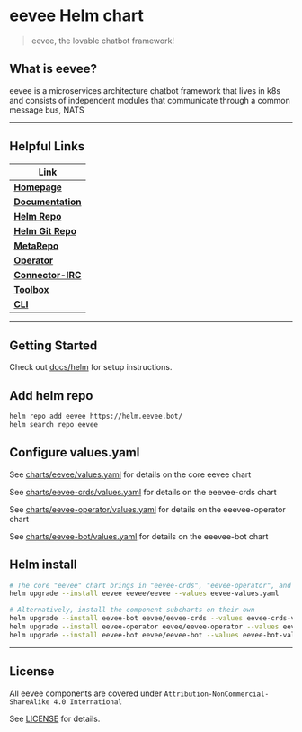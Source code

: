 # eevee Helm chart

> eevee, the lovable chatbot framework!

## What is eevee?

eevee is a microservices architecture chatbot framework that lives in k8s \
and consists of independent modules that communicate through a common message bus, NATS

---

## Helpful Links

| **Link**
| ---
| [**Homepage**](https://eevee.bot/)
| [**Documentation**](https://eevee.bot/docs)
| [**Helm Repo**](https://helm.eevee.bot)
| [**Helm Git Repo**](https://github.com/eeveebot/helm)
| [**MetaRepo**](https://github.com/eeveebot/eevee)
| [**Operator**](https://github.com/eeveebot/operator)
| [**Connector-IRC**](https://github.com/eeveebot/connector-irc)
| [**Toolbox**](https://github.com/eeveebot/toolbox)
| [**CLI**](https://github.com/eeveebot/cli)

---

## Getting Started

Check out [docs/helm](https://eevee.bot/docs/helm) for setup instructions.

## Add helm repo

```bash
helm repo add eevee https://helm.eevee.bot/
helm search repo eevee
```

## Configure values.yaml

See [charts/eevee/values.yaml](charts/eevee/values.yaml) for details on the core eevee chart

See [charts/eevee-crds/values.yaml](charts/eevee-crds/values.yaml) for details on the eeevee-crds chart

See [charts/eevee-operator/values.yaml](charts/eevee-operator/values.yaml) for details on the eeevee-operator chart

See [charts/eevee-bot/values.yaml](charts/eevee-bot/values.yaml) for details on the eeevee-bot chart

## Helm install

```bash
# The core "eevee" chart brings in "eevee-crds", "eevee-operator", and "eevee-bot" as dependencies
helm upgrade --install eevee eevee/eevee --values eevee-values.yaml

# Alternatively, install the component subcharts on their own
helm upgrade --install eevee-bot eevee/eevee-crds --values eevee-crds-values.yaml
helm upgrade --install eevee-operator eevee/eevee-operator --values eevee-operator-values.yaml
helm upgrade --install eevee-bot eevee/eevee-bot --values eevee-bot-values.yaml
```

---

## License

All eevee components are covered under `Attribution-NonCommercial-ShareAlike 4.0 International`

See [LICENSE](https://github.com/eeveebot/eevee/blob/main/LICENSE) for details.
